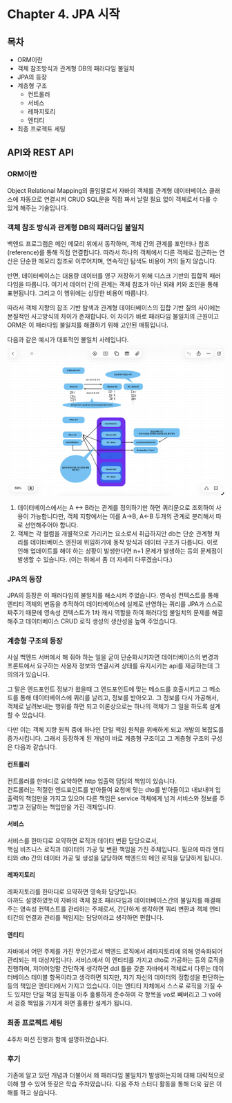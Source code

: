 Chapter 4. JPA 시작
===
목차
---
* ORM이란
* 객체 참조방식과 관계형 DB의 패러다임 불일치
* JPA의 등장
* 계층형 구조
  * 컨트롤러
  * 서비스
  * 레파지토리
  * 엔티티
* 최종 프로젝트 세팅
  
API와 REST API
---
### ORM이란
Object Relational Mapping의 줄임말로서 자바의 객체를 관계형 데이터베이스 클래스에 자동으로 연결시켜 CRUD SQL문을 직접 짜서 날릴 필요 없이 객체로서 다룰 수 있게 해주는 기술입니다.  
  
### 객체 참조 방식과 관계형 DB의 패러다임 불일치
  
백엔드 프로그램은 메인 메모리 위에서 동작하며, 객체 간의 관계를 포인터나 참조(reference)를 통해 직접 연결합니다. 따라서 하나의 객체에서 다른 객체로 접근하는 연산은 단순한 메모리 참조로 이루어지며, 연속적인 탐색도 비용이 거의 들지 않습니다.  
  
반면, 데이터베이스는 대용량 데이터를 영구 저장하기 위해 디스크 기반의 집합적 패러다임을 따릅니다. 여기서 데이터 간의 관계는 객체 참조가 아닌 외래 키와 조인을 통해 표현됩니다. 그리고 이 행위에는 상당한 비용이 따릅니다.  
  
따라서 객체 지향의 참조 기반 탐색과 관계형 데이터베이스의 집합 기반 질의 사이에는 본질적인 사고방식의 차이가 존재합니다. 이 차이가 바로 패러다임 불일치의 근원이고 ORM은 이 패러다임 불일치를 해결하기 위해 고안된 매핑입니다.  
  
다음과 같은 예시가 대표적인 불일치 사례입니다.  
![alt text](image.png)
  
1. 데이터베이스에서는 A <-> B라는 관계를 정의하기만 하면 쿼리문으로 조회하여 사용이 가능합니다만, 객체 지향에서는 이를 A->B, A<-B 두개의 관계로 분리해서 따로 선언해주어야 합니다.
2. 객체는 각 컬럼을 개별적으로 가리키는 요소로서 취급하지만 db는 단순 관계형 처리를 데이터베이스 엔진에 위임하기에 동작 방식과 데이터 구조가 다릅니다. 이로 인해 업데이트를 해야 하는 상황이 발생한다면 n+1 문제가 발생하는 등의 문제점이 발생할 수 있습니다. (이는 뒤에서 좀 더 자세히 다루겠습니다.)

### JPA의 등장
JPA의 등장은 이 패러다임의 불일치를 해소시켜 주었습니다. 영속성 컨텍스트를 통해 엔티티 객체의 변동을 추적하여 데이터베이스에 실제로 반영하는 쿼리를 JPA가 스스로 짜주기 때문에 영속성 컨텍스트가 1차 캐시 역할을 하여 패러다임 불일치의 문제를 해결해주고 데이터베이스 CRUD 로직 생성의 생산성을 높여 주었습니다.  
  
### 계층형 구조의 등장
사실 백엔드 서버에서 해 줘야 하는 일을 굳이 단순화시키자면 데이터베이스의 변경과 프론트에서 요구하는 사용자 정보와 연결시켜 상태를 유지시키는 api를 제공하는데 그 의의가 있습니다.  
  
그 말은 엔드포인트 정보가 왔을때 그 엔드포인트에 맞는 메소드를 호출시키고 그 메소드를 통해 데이터베이스에 쿼리를 날리고, 정보를 받아오고. 그 정보를 다시 가공해서, 객체로 날려보내는 행위를 하면 되고 이론상으로는 하나의 객체가 그 일을 하도록 설계할 수 있습니다.  
  
다만 이는 객체 지향 원칙 중에 하나인 단일 책임 원칙을 위배하게 되고 개발의 복잡도를 증가시킵니다.
그래서 등장하게 된 개념이 바로 계층형 구조이고 그 계층형 구조의 구성은 다음과 같습니다.
  
#### 컨트롤러
컨트롤러를 한마디로 요약하면 http 입출력 담당의 책임이 있습니다.  
컨트롤러는 적절한 엔드포인트를 받아들여 요청에 맞는 dto를 받아들이고 내보내며 입출력의 책임만을 가지고 있으며 다른 책임은 service 객체에게 넘겨 서비스와 정보를 주고받고 전달하는 책임만을 가진 객체입니다.
  
#### 서비스
서비스를 한마디로 요약하면 로직과 데이터 변환 담당으로서,  
핵심 비즈니스 로직과 데이터의 가공 및 변환 책임을 가진 주체입니다. 필요에 따라 엔티티와 dto 간의 데이터 가공 및 생성을 담당하여 백엔드의 메인 로직을 담당하게 됩니다.

#### 레파지토리
레파지토리를 한마디로 요약하면 영속화 담당입니다.  
아까도 설명하였듯이 자바의 객체 참조 패러다임과 데이터베이스간의 불일치를 해결해주는 영속성 컨텍스트를 관리하는 주체로서, 간단하게 생각하면 쿼리 변환과 객체 엔티티간의 연결과 관리를 책임지는 담당이라고 생각하면 편합니다.  

#### 엔티티
자바에서 어떤 주제를 가진 무언가로서 백엔드 로직에서 레파지토리에 의해 영속화되어 관리되는 피 대상자입니다. 서비스에서 이 엔티티를 가지고 dto로 가공하는 등의 로직을 진행하며, 저어어엉말 간단하게 생각하면 ddl 틀을 갖춘 자바에서 객체로서 다루는 데이터베이스 테이블 항목이라고 생각하면 되지만, 자기 자신의 데이터의 정합성을 판단하는 등의 책임은 엔티티에서 가지고 있습니다. 이는 엔티티 자체에서 스스로 로직을 가질 수도 있지만 단일 책임 원칙을 아주 훌륭하게 준수하여 각 항목을 vo로 빼버리고 그 vo에서 검증 책임을 가지게 하면 훌륭한 설계가 됩니다.  
  
### 최종 프로젝트 세팅
4주차 미션 진행과 함께 설명하겠습니다.

### 후기
기존에 알고 있던 개념과 더불어서 왜 패러다임 불일치가 발생하는지에 대해 대략적으로 이해 할 수 있어 뜻깊은 학습 주차였습니다.
다음 주차 스터디 활동을 통해 더욱 깊은 이해를 하고 싶습니다.
